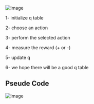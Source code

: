 ![image](https://github.com/user-attachments/assets/68645d08-1f04-48be-ad5f-924d5cfa475b)

1- initialize q table

2- choose an action

3- perform the selected action

4- measure the reward (+ or -)

5- update q 

6- we hope there will be a good q table

## Pseude Code

![image](https://github.com/user-attachments/assets/0e4a1a5e-19c9-4805-989f-fbf1c5e13acc)

